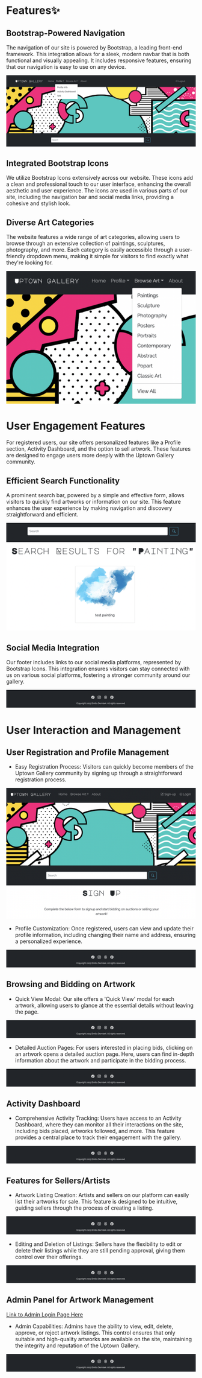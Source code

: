# Features✨

## Bootstrap-Powered Navigation
The navigation of our site is powered by Bootstrap, a leading front-end framework. This integration allows for a sleek, modern navbar that is both functional and visually appealing. It includes responsive features, ensuring that our navigation is easy to use on any device.

![Custom Bootstrap Navbar](docs/images/navbar.png)

## Integrated Bootstrap Icons
We utilize Bootstrap Icons extensively across our website. These icons add a clean and professional touch to our user interface, enhancing the overall aesthetic and user experience. The icons are used in various parts of our site, including the navigation bar and social media links, providing a cohesive and stylish look.

## Diverse Art Categories
The website features a wide range of art categories, allowing users to browse through an extensive collection of paintings, sculptures, photography, and more. Each category is easily accessible through a user-friendly dropdown menu, making it simple for visitors to find exactly what they're looking for.

![Art Categories](docs/images/categories.png)

# User Engagement Features
For registered users, our site offers personalized features like a Profile section, Activity Dashboard, and the option to sell artwork. These features are designed to engage users more deeply with the Uptown Gallery community.

## Efficient Search Functionality
A prominent search bar, powered by a simple and effective form, allows visitors to quickly find artworks or information on our site. This feature enhances the user experience by making navigation and discovery straightforward and efficient.

![Search Functionality](docs/images/Search.png)

## Social Media Integration
Our footer includes links to our social media platforms, represented by Bootstrap Icons. This integration ensures visitors can stay connected with us on various social platforms, fostering a stronger community around our gallery.

![Custom Bootstrap Footer](docs/images/footer.png)

# User Interaction and Management

## User Registration and Profile Management

- Easy Registration Process: Visitors can quickly become members of the Uptown Gallery community by signing up through a straightforward registration process.
  
![Custom Signup Form](docs/images/signup.png)

- Profile Customization: Once registered, users can view and update their profile information, including changing their name and address, ensuring a personalized experience.
  
![Profile Info Page](docs/images/footer.png)

## Browsing and Bidding on Artwork

- Quick View Modal: Our site offers a 'Quick View' modal for each artwork, allowing users to glance at the essential details without leaving the page.

![Quick View Modal](docs/images/footer.png)

- Detailed Auction Pages: For users interested in placing bids, clicking on an artwork opens a detailed auction page. Here, users can find in-depth information about the artwork and participate in the bidding process.

![Custom Bootstrap Footer](docs/images/footer.png)
  
## Activity Dashboard

- Comprehensive Activity Tracking: Users have access to an Activity Dashboard, where they can monitor all their interactions on the site, including bids placed, artworks followed, and more. This feature provides a central place to track their engagement with the gallery.

![Custom Bootstrap Footer](docs/images/footer.png)
  
## Features for Sellers/Artists

- Artwork Listing Creation: Artists and sellers on our platform can easily list their artworks for sale. This feature is designed to be intuitive, guiding sellers through the process of creating a listing.

![Custom Bootstrap Footer](docs/images/footer.png)

- Editing and Deletion of Listings: Sellers have the flexibility to edit or delete their listings while they are still pending approval, giving them control over their offerings.

![Custom Bootstrap Footer](docs/images/footer.png)
  
## Admin Panel for Artwork Management

[Link to Admin Login Page Here](https://uptowngallery-c4ad28352563.herokuapp.com/admin/)

- Admin Capabilities: Admins have the ability to view, edit, delete, approve, or reject artwork listings. This control ensures that only suitable and high-quality artworks are available on the site, maintaining the integrity and reputation of the Uptown Gallery.

![Custom Bootstrap Footer](docs/images/footer.png)

